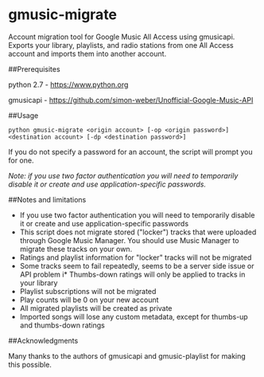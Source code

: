 gmusic-migrate
==============

Account migration tool for Google Music All Access using gmusicapi. Exports your library, playlists, and radio stations from one All Access account and imports them into another account.

##Prerequisites

python 2.7 - https://www.python.org

gmusicapi - https://github.com/simon-weber/Unofficial-Google-Music-API

##Usage

`python gmusic-migrate <origin account> [-op <origin password>] <destination account> [-dp <destination password>]`

If you do not specify a password for an account, the script will prompt you for one.

*Note: if you use two factor authentication you will need to temporarily disable it or create and use application-specific passwords.*

##Notes and limitations

* If you use two factor authentication you will need to temporarily disable it or create and use application-specific passwords
* This script does not migrate stored ("locker") tracks that were uploaded through Google Music Manager. You should use Music Manager to migrate these tracks on your own.
* Ratings and playlist information for "locker" tracks will not be migrated
* Some tracks seem to fail repeatedly, seems to be a server side issue or API problem
i* Thumbs-down ratings will only be applied to tracks in your library
* Playlist subscriptions will not be migrated
* Play counts will be 0 on your new account
* All migrated playlists will be created as private
* Imported songs will lose any custom metadata, except for thumbs-up and thumbs-down ratings

##Acknowledgments

Many thanks to the authors of gmusicapi and gmusic-playlist for making this possible.
